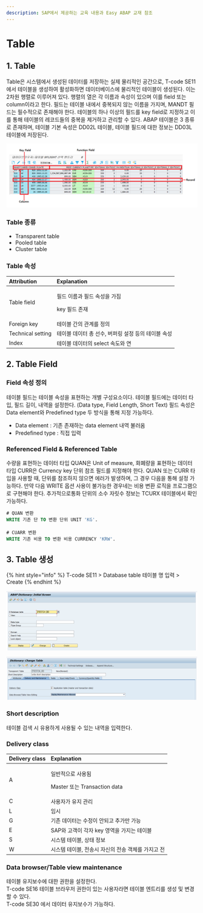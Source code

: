 ```yaml
---
description: SAP에서 제공하는 교육 내용과 Easy ABAP 교재 참조
---
```


# Table

## 1. Table 

Table은 시스템에서 생성된 데이터를 저장하는 실제 물리적인 공간으로, T-code SE11에서 테이블을 생성하여 활성화하면 데이터베이스에 물리적인 테이블이 생성된다. 이는 2차원 행렬로 이루어져 있다. 행렬의 열은 각 이름과 속성이 있으며 이를 field 또는 column이라고 한다. 필드는 테이블 내에서 중복되지 않는 이름을 가지며, MANDT 필드는 필수적으로 존재해야 한다. 테이블의 하나 이상의 필드를 key field로 지정하고 이를 통해 테이블의 레코드들의 중복을 제거하고 관리할 수 있다. ABAP 테이블은 3 종류로 존재하며, 테이블 기본 속성은 DD02L 테이블, 테이블 필드에 대한 정보는 DD03L 테이블에 저장된다.

![table &#xAD6C;&#xC131; &#xC815;&#xBCF4;](../../.gitbook/assets/image%20%2820%29.png)

### Table 종류

* Transparent table
* Pooled table
* Cluster table



### Table 속성

<table>
  <thead>
    <tr>
      <th style="text-align:left">Attribution</th>
      <th style="text-align:left">Explanation</th>
    </tr>
  </thead>
  <tbody>
    <tr>
      <td style="text-align:left">Table field</td>
      <td style="text-align:left">
        <p>&#xD544;&#xB4DC; &#xC774;&#xB984;&#xACFC; &#xD544;&#xB4DC; &#xC18D;&#xC131;&#xC744;
          &#xAC00;&#xC9D0;</p>
        <p>key &#xD544;&#xB4DC; &#xC874;&#xC7AC;</p>
      </td>
    </tr>
    <tr>
      <td style="text-align:left">Foreign key</td>
      <td style="text-align:left">&#xD14C;&#xC774;&#xBE14; &#xAC04;&#xC758; &#xAD00;&#xACC4;&#xB97C; &#xC815;&#xC758;</td>
    </tr>
    <tr>
      <td style="text-align:left">Technical setting</td>
      <td style="text-align:left">&#xD14C;&#xC774;&#xBE14; &#xB370;&#xC774;&#xD130; &#xCD1D; &#xC120;&#xC218;,
        &#xBC84;&#xD37C;&#xB9C1; &#xC124;&#xC815; &#xB4F1;&#xC758; &#xD14C;&#xC774;&#xBE14;
        &#xC18D;&#xC131;</td>
    </tr>
    <tr>
      <td style="text-align:left">Index</td>
      <td style="text-align:left">&#xD14C;&#xC774;&#xBE14; &#xB370;&#xC774;&#xD130;&#xC758; select &#xC18D;&#xB3C4;&#xC640;
        &#xC5F0;</td>
    </tr>
  </tbody>
</table>

## 

## 2. Table Field

### Field 속성 정의

테이블 필드는 테이블 속성을 표현하는 개별 구성요소이다. 테이블 필드에는 데이터 타입, 필드 길이, 내역을 설정한다. \(Data type, Field Length, Short Text\) 필드 속성은 Data element와 Predefined type 두 방식을 통해 지정 가능하다.

* Data element : 기존 존재하는 data element 내역 불러옴
* Predefined type : 직접 입력



### Referenced Field & Referenced Table

수량을 표현하는 데이터 타입 QUAN은 Unit of measure, 화폐량을 표현하는 데이터 타입 CURR은 Currency key 단위 참조 필드를 지정해야 한다. QUAN 또는 CURR 타입을 사용할 때, 단위를 참조하지 않으면 에러가 발생하며, 그 경우 다음을 통해 설정 가능하다. 만약 다음 WRITE 옵션 사용이 불가능한 경우네는 비용 변환 로직을 프로그램으로 구현해야 한다. 추가적으로통화 단위의 소수 자릿수 정보는 TCURX 테이블에서 확인 가능하다.  

```sql
# QUAN 변환
WRITE 기존 단 TO 변환 단위 UNIT 'KG'.

# CUARR 변환
WRITE 기존 비용 TO 변환 비용 CURRENCY 'KRW'.
```



## 3. Table 생성

{% hint style="info" %}
T-code SE11 &gt; Database table 테이블 명 입력 &gt; Create
{% endhint %}

![T-code SE11](../../.gitbook/assets/image%20%2811%29.png)

![short description, delivery class, data browser/table view editing](../../.gitbook/assets/image%20%2819%29.png)

### Short description

테이블 검색 시 유용하게 사용될 수 있는 내역을 입력한다. 

### Delivery class

<table>
  <thead>
    <tr>
      <th style="text-align:left">Delivery class</th>
      <th style="text-align:left">Explanation</th>
    </tr>
  </thead>
  <tbody>
    <tr>
      <td style="text-align:left">A</td>
      <td style="text-align:left">
        <p>&#xC77C;&#xBC18;&#xC801;&#xC73C;&#xB85C; &#xC0AC;&#xC6A9;&#xB428;</p>
        <p>Master &#xB610;&#xB294; Transaction data</p>
      </td>
    </tr>
    <tr>
      <td style="text-align:left">C</td>
      <td style="text-align:left">&#xC0AC;&#xC6A9;&#xC790;&#xAC00; &#xC720;&#xC9C0; &#xAD00;&#xB9AC;</td>
    </tr>
    <tr>
      <td style="text-align:left">L</td>
      <td style="text-align:left">&#xC784;&#xC2DC;</td>
    </tr>
    <tr>
      <td style="text-align:left">G</td>
      <td style="text-align:left">&#xAE30;&#xC874; &#xB370;&#xC774;&#xD130;&#xB294; &#xC218;&#xC815;&#xC774;
        &#xC548;&#xB418;&#xACE0; &#xCD94;&#xAC00;&#xB9CC; &#xAC00;&#xB2A5;</td>
    </tr>
    <tr>
      <td style="text-align:left">E</td>
      <td style="text-align:left">SAP&#xC640; &#xACE0;&#xAC1D;&#xC774; &#xAC01;&#xC790; key &#xC601;&#xC5ED;&#xC744;
        &#xAC00;&#xC9C0;&#xB294; &#xD14C;&#xC774;&#xBE14;</td>
    </tr>
    <tr>
      <td style="text-align:left">S</td>
      <td style="text-align:left">&#xC2DC;&#xC2A4;&#xD15C; &#xD14C;&#xC774;&#xBE14;, &#xC0C1;&#xD0DC; &#xC815;&#xBCF4;</td>
    </tr>
    <tr>
      <td style="text-align:left">W</td>
      <td style="text-align:left">&#xC2DC;&#xC2A4;&#xD15C; &#xD14C;&#xC774;&#xBE14;, &#xC804;&#xC1A1;&#xC2DC;
        &#xC790;&#xC2E0;&#xC758; &#xC804;&#xC1A1; &#xAC1D;&#xCCB4;&#xB97C; &#xAC00;&#xC9C0;&#xACE0;
        &#xC804;</td>
    </tr>
  </tbody>
</table>

### Data browser/Table view maintenance

테이블 유지보수에 대한 권한을 설정한다.  
T-code SE16 테이블 브라우저 권한이 있는 사용자라면 테이블 엔트리를 생성 및 변경할 수 있다.   
T-code SE30 에서 데이터 유지보수가 가능하다. 

